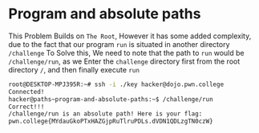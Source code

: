 # Program and absolute paths

This Problem Builds on `The Root`, However it has some added complexity, due to the fact that our program `run` is situated in another directory `/challenge`
To Solve this, We need to note that the path to `run` would be `/challenge/run`, as we Enter the `challenge` directory first from the root directory `/`, and then finally execute `run`

```bash
root@DESKTOP-MPJ395R:~# ssh -i ./key hacker@dojo.pwn.college
Connected!
hacker@paths~program-and-absolute-paths:~$ /challenge/run
Correct!!!
/challenge/run is an absolute path! Here is your flag:
pwn.college{MYdauGkoPTxHAZGjpRuTlruPDLs.dVDN1QDLzgTN0czW}
```
